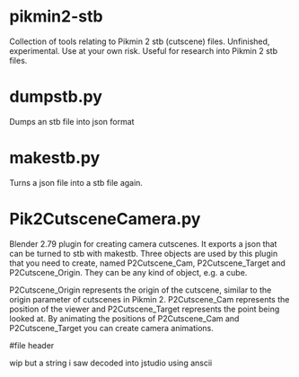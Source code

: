 # pikmin2-stb
Collection of tools relating to Pikmin 2 stb (cutscene) files. Unfinished, experimental. Use at your own risk. Useful for research into Pikmin 2 stb files.

# dumpstb.py
Dumps an stb file into json format

# makestb.py 
Turns a json file into a stb file again.

# Pik2CutsceneCamera.py
Blender 2.79 plugin for creating camera cutscenes. It exports a json that can be turned to stb with makestb.
Three objects are used by this plugin that you need to create, named P2Cutscene_Cam, P2Cutscene_Target and P2Cutscene_Origin.
They can be any kind of object, e.g. a cube.

P2Cutscene_Origin represents the origin of the cutscene, similar to the origin parameter of cutscenes in Pikmin 2.
P2Cutscene_Cam represents the position of the viewer and P2Cutscene_Target represents the point being looked at.
By animating the positions of P2Cutscene_Cam and P2Cutscene_Target you can create camera animations.

#file header

wip but a string i saw decoded into jstudio using anscii

